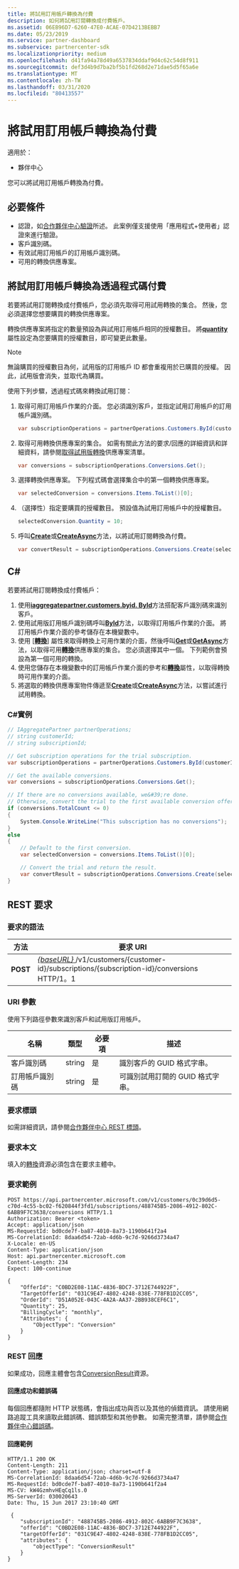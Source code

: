 ```yaml
---
title: 將試用訂用帳戶轉換為付費
description: 如何將試用訂閱轉換成付費帳戶。
ms.assetid: 06EB96D7-6260-47E0-ACAE-07D4213BEBB7
ms.date: 05/23/2019
ms.service: partner-dashboard
ms.subservice: partnercenter-sdk
ms.localizationpriority: medium
ms.openlocfilehash: d41fa94a78d49a6537834ddaf9d4c62c54d8f911
ms.sourcegitcommit: def3d4b9d7ba2bf5b1fd268d2e71dae5d5f65a6e
ms.translationtype: MT
ms.contentlocale: zh-TW
ms.lasthandoff: 03/31/2020
ms.locfileid: "80413557"
---
```

# <a name="convert-a-trial-subscription-to-paid"></a>將試用訂用帳戶轉換為付費

適用於：

- 夥伴中心

您可以將試用訂用帳戶轉換為付費。

## <a name="prerequisites"></a>必要條件

- 認證，如[合作夥伴中心驗證](partner-center-authentication.md)所述。 此案例僅支援使用「應用程式+使用者」認證來進行驗證。
- 客戶識別碼。
- 有效試用訂用帳戶的訂用帳戶識別碼。
- 可用的轉換供應專案。

## <a name="convert-a-trial-subscription-to-paid-through-code"></a>將試用訂用帳戶轉換為透過程式碼付費

若要將試用訂閱轉換成付費帳戶，您必須先取得可用試用轉換的集合。 然後，您必須選擇您想要購買的轉換供應專案。

轉換供應專案將指定的數量預設為與試用訂用帳戶相同的授權數目。 將[**quantity**](https://docs.microsoft.com/dotnet/api/microsoft.store.partnercenter.models.subscriptions.conversion.quantity)屬性設定為您要購買的授權數目，即可變更此數量。

> [!NOTE]
> 無論購買的授權數目為何，試用版的訂用帳戶 ID 都會重複用於已購買的授權。 因此，試用版會消失，並取代為購買。

使用下列步驟，透過程式碼來轉換試用訂閱：

1. 取得可用訂用帳戶作業的介面。 您必須識別客戶，並指定試用訂用帳戶的訂用帳戶識別碼。

    ``` csharp
    var subscriptionOperations = partnerOperations.Customers.ById(customerId).Subscriptions.ById(subscriptionId);
    ```

2. 取得可用轉換供應專案的集合。 如需有關此方法的要求/回應的詳細資訊和詳細資料，請參閱[取得試用版轉換](get-a-list-of-trial-conversion-offers.md)供應專案清單。

    ``` csharp
    var conversions = subscriptionOperations.Conversions.Get();
    ```

3. 選擇轉換供應專案。 下列程式碼會選擇集合中的第一個轉換供應專案。

    ``` csharp
    var selectedConversion = conversions.Items.ToList()[0];
    ```

4. （選擇性）指定要購買的授權數目。 預設值為試用訂用帳戶中的授權數目。

    ``` csharp
    selectedConversion.Quantity = 10;
    ```

5. 呼叫[**Create**](https://docs.microsoft.com/dotnet/api/microsoft.store.partnercenter.subscriptions.isubscriptionupgradecollection.create)或[**CreateAsync**](https://docs.microsoft.com/dotnet/api/microsoft.store.partnercenter.subscriptions.isubscriptionupgradecollection.createasync)方法，以將試用訂閱轉換為付費。

    ``` csharp
    var convertResult = subscriptionOperations.Conversions.Create(selectedConversion);
    ```

## <a name="c"></a>C\#

若要將試用訂閱轉換成付費帳戶：

1. 使用[**iaggregatepartner.customers.byid. ById**](https://docs.microsoft.com/dotnet/api/microsoft.store.partnercenter.customers.icustomercollection.byid)方法搭配客戶識別碼來識別客戶。
2. 使用試用版訂用帳戶識別碼呼叫[**ById**](https://docs.microsoft.com/dotnet/api/microsoft.store.partnercenter.customerusers.icustomerusercollection.byid)方法，以取得訂用帳戶作業的介面。 將訂用帳戶作業介面的參考儲存在本機變數中。
3. 使用 [[**轉換**](https://docs.microsoft.com/dotnet/api/microsoft.store.partnercenter.subscriptions.isubscription.conversions)] 屬性來取得轉換上可用作業的介面，然後呼叫[**Get**](https://docs.microsoft.com/dotnet/api/microsoft.store.partnercenter.subscriptions.isubscriptionconversioncollection.get)或[**GetAsync**](https://docs.microsoft.com/dotnet/api/microsoft.store.partnercenter.subscriptions.isubscriptionconversioncollection.getasync)方法，以取得可用[**轉換**](https://docs.microsoft.com/dotnet/api/microsoft.store.partnercenter.models.subscriptions.conversion)供應專案的集合。 您必須選擇其中一個。 下列範例會預設為第一個可用的轉換。
4. 使用您儲存在本機變數中的訂用帳戶作業介面的參考和[**轉換**](https://docs.microsoft.com/dotnet/api/microsoft.store.partnercenter.subscriptions.isubscription.conversions)屬性，以取得轉換時可用作業的介面。
5. 將選取的轉換供應專案物件傳遞至[**Create**](https://docs.microsoft.com/dotnet/api/microsoft.store.partnercenter.subscriptions.isubscriptionupgradecollection.create)或[**CreateAsync**](https://docs.microsoft.com/dotnet/api/microsoft.store.partnercenter.subscriptions.isubscriptionupgradecollection.createasync)方法，以嘗試進行試用轉換。

### <a name="c-example"></a>C#實例

``` csharp
// IAggregatePartner partnerOperations;
// string customerId;
// string subscriptionId;

// Get subscription operations for the trial subscription.
var subscriptionOperations = partnerOperations.Customers.ById(customerId).Subscriptions.ById(subscriptionId);

// Get the available conversions.
var conversions = subscriptionOperations.Conversions.Get();

// If there are no conversions available, we&#39;re done.
// Otherwise, convert the trial to the first available conversion offer.
if (conversions.TotalCount <= 0)
{
    System.Console.WriteLine("This subscription has no conversions");
}
else
{
    // Default to the first conversion.
    var selectedConversion = conversions.Items.ToList()[0];

    // Convert the trial and return the result.
    var convertResult = subscriptionOperations.Conversions.Create(selectedConversion);
}
```

## <a name="rest-request"></a>REST 要求

### <a name="request-syntax"></a>要求的語法

| 方法   | 要求 URI                                                                                                                 |
|----------|-----------------------------------------------------------------------------------------------------------------------------|
| **POST** | [ *{baseURL}* ](partner-center-rest-urls.md)/v1/customers/{customer-id}/subscriptions/{subscription-id}/conversions HTTP/1。1 |

### <a name="uri-parameter"></a>URI 參數

使用下列路徑參數來識別客戶和試用版訂用帳戶。

| 名稱            | 類型   | 必要項 | 描述                                                     |
|-----------------|--------|----------|-----------------------------------------------------------------|
| 客戶識別碼     | string | 是      | 識別客戶的 GUID 格式字串。           |
| 訂用帳戶識別碼 | string | 是      | 可識別試用訂閱的 GUID 格式字串。 |

### <a name="request-headers"></a>要求標頭

如需詳細資訊，請參閱[合作夥伴中心 REST 標頭](headers.md)。

### <a name="request-body"></a>要求本文

填入的[轉換](conversions-resources.md#conversion)資源必須包含在要求主體中。

### <a name="request-example"></a>要求範例

```http
POST https://api.partnercenter.microsoft.com/v1/customers/0c39d6d5-c70d-4c55-bc02-f620844f3fd1/subscriptions/488745B5-2086-4912-802C-6ABB9F7C3638/conversions HTTP/1.1
Authorization: Bearer <token>
Accept: application/json
MS-RequestId: bd0cde7f-ba87-4010-8a73-1190b641f2a4
MS-CorrelationId: 8daa6d54-72ab-4d6b-9c7d-9266d3734a47
X-Locale: en-US
Content-Type: application/json
Host: api.partnercenter.microsoft.com
Content-Length: 234
Expect: 100-continue

{
    "OfferId": "C0BD2E08-11AC-4836-BDC7-3712E744922F",
    "TargetOfferId": "031C9E47-4802-4248-838E-778FB1D2CC05",
    "OrderId": "D51A052E-043C-4A2A-AA37-2BB938CEF6C1",
    "Quantity": 25,
    "BillingCycle": "monthly",
    "Attributes": {
        "ObjectType": "Conversion"
    }
}
```

### <a name="rest-response"></a>REST 回應

如果成功，回應主體會包含[ConversionResult](conversions-resources.md#conversionresult)資源。

#### <a name="response-success-and-error-codes"></a>回應成功和錯誤碼

每個回應都隨附 HTTP 狀態碼，會指出成功與否以及其他的偵錯資訊。 請使用網路追蹤工具來讀取此錯誤碼、錯誤類型和其他參數。 如需完整清單，請參閱[合作夥伴中心錯誤碼](error-codes.md)。

#### <a name="response-example"></a>回應範例

```http
HTTP/1.1 200 OK
Content-Length: 211
Content-Type: application/json; charset=utf-8
MS-CorrelationId: 8daa6d54-72ab-4d6b-9c7d-9266d3734a47
MS-RequestId: bd0cde7f-ba87-4010-8a73-1190b641f2a4
MS-CV: kW4GzmhvHEqCq1ls.0
MS-ServerId: 030020643
Date: Thu, 15 Jun 2017 23:10:40 GMT

 {
    "subscriptionId": "488745B5-2086-4912-802C-6ABB9F7C3638",
    "offerId": "C0BD2E08-11AC-4836-BDC7-3712E744922F",
    "targetOfferId": "031C9E47-4802-4248-838E-778FB1D2CC05",
    "attributes": {
        "objectType": "ConversionResult"
    }
}
```